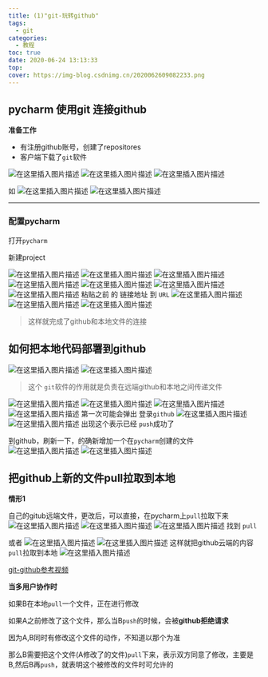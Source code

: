 ```yaml
---
title: (1)"git-玩转github"
tags:
  - git
categories:
  - 教程
toc: true
date: 2020-06-24 13:13:33
top:
cover: https://img-blog.csdnimg.cn/2020062609082233.png
---
```


## pycharm 使用git 连接github
**准备工作**

- 有注册github账号，创建了repositores
- 客户端下载了`git`软件

![在这里插入图片描述](https://img-blog.csdnimg.cn/20200623212659606.png?x-oss-process=image/watermark,type_ZmFuZ3poZW5naGVpdGk,shadow_10,text_aHR0cHM6Ly9ibG9nLmNzZG4ubmV0L3FxXzQ0OTk0ODQy,size_16,color_FFFFFF,t_70)
![在这里插入图片描述](https://img-blog.csdnimg.cn/20200623212725681.png?x-oss-process=image/watermark,type_ZmFuZ3poZW5naGVpdGk,shadow_10,text_aHR0cHM6Ly9ibG9nLmNzZG4ubmV0L3FxXzQ0OTk0ODQy,size_16,color_FFFFFF,t_70)
![在这里插入图片描述](https://img-blog.csdnimg.cn/2020062321333793.png?x-oss-process=image/watermark,type_ZmFuZ3poZW5naGVpdGk,shadow_10,text_aHR0cHM6Ly9ibG9nLmNzZG4ubmV0L3FxXzQ0OTk0ODQy,size_16,color_FFFFFF,t_70)

如
![在这里插入图片描述](https://img-blog.csdnimg.cn/2020062321335670.png?x-oss-process=image/watermark,type_ZmFuZ3poZW5naGVpdGk,shadow_10,text_aHR0cHM6Ly9ibG9nLmNzZG4ubmV0L3FxXzQ0OTk0ODQy,size_16,color_FFFFFF,t_70)
![在这里插入图片描述](https://img-blog.csdnimg.cn/2020062321401352.png?x-oss-process=image/watermark,type_ZmFuZ3poZW5naGVpdGk,shadow_10,text_aHR0cHM6Ly9ibG9nLmNzZG4ubmV0L3FxXzQ0OTk0ODQy,size_16,color_FFFFFF,t_70)
- --
### 配置pycharm
打开`pycharm`

新建project

![在这里插入图片描述](https://img-blog.csdnimg.cn/20200623211002181.png?x-oss-process=image/watermark,type_ZmFuZ3poZW5naGVpdGk,shadow_10,text_aHR0cHM6Ly9ibG9nLmNzZG4ubmV0L3FxXzQ0OTk0ODQy,size_16,color_FFFFFF,t_70)
![在这里插入图片描述](https://img-blog.csdnimg.cn/20200623211141194.png?x-oss-process=image/watermark,type_ZmFuZ3poZW5naGVpdGk,shadow_10,text_aHR0cHM6Ly9ibG9nLmNzZG4ubmV0L3FxXzQ0OTk0ODQy,size_16,color_FFFFFF,t_70)
![在这里插入图片描述](https://img-blog.csdnimg.cn/20200623211144974.png?x-oss-process=image/watermark,type_ZmFuZ3poZW5naGVpdGk,shadow_10,text_aHR0cHM6Ly9ibG9nLmNzZG4ubmV0L3FxXzQ0OTk0ODQy,size_16,color_FFFFFF,t_70)
![在这里插入图片描述](https://img-blog.csdnimg.cn/20200623211907486.png?x-oss-process=image/watermark,type_ZmFuZ3poZW5naGVpdGk,shadow_10,text_aHR0cHM6Ly9ibG9nLmNzZG4ubmV0L3FxXzQ0OTk0ODQy,size_16,color_FFFFFF,t_70)
![在这里插入图片描述](https://img-blog.csdnimg.cn/20200623212016388.png?x-oss-process=image/watermark,type_ZmFuZ3poZW5naGVpdGk,shadow_10,text_aHR0cHM6Ly9ibG9nLmNzZG4ubmV0L3FxXzQ0OTk0ODQy,size_16,color_FFFFFF,t_70)
![在这里插入图片描述](https://img-blog.csdnimg.cn/2020062321230556.png?x-oss-process=image/watermark,type_ZmFuZ3poZW5naGVpdGk,shadow_10,text_aHR0cHM6Ly9ibG9nLmNzZG4ubmV0L3FxXzQ0OTk0ODQy,size_16,color_FFFFFF,t_70)
![在这里插入图片描述](https://img-blog.csdnimg.cn/20200623214123780.png?x-oss-process=image/watermark,type_ZmFuZ3poZW5naGVpdGk,shadow_10,text_aHR0cHM6Ly9ibG9nLmNzZG4ubmV0L3FxXzQ0OTk0ODQy,size_16,color_FFFFFF,t_70)
粘贴之前 的 链接地址 到 `URL`
![在这里插入图片描述](https://img-blog.csdnimg.cn/20200623214245361.png?x-oss-process=image/watermark,type_ZmFuZ3poZW5naGVpdGk,shadow_10,text_aHR0cHM6Ly9ibG9nLmNzZG4ubmV0L3FxXzQ0OTk0ODQy,size_16,color_FFFFFF,t_70)
![在这里插入图片描述](https://img-blog.csdnimg.cn/2020062321444275.png?x-oss-process=image/watermark,type_ZmFuZ3poZW5naGVpdGk,shadow_10,text_aHR0cHM6Ly9ibG9nLmNzZG4ubmV0L3FxXzQ0OTk0ODQy,size_16,color_FFFFFF,t_70)
![在这里插入图片描述](https://img-blog.csdnimg.cn/20200623214737653.png?x-oss-process=image/watermark,type_ZmFuZ3poZW5naGVpdGk,shadow_10,text_aHR0cHM6Ly9ibG9nLmNzZG4ubmV0L3FxXzQ0OTk0ODQy,size_16,color_FFFFFF,t_70)
> 这样就完成了github和本地文件的连接

## 如何把本地代码部署到github
![在这里插入图片描述](https://img-blog.csdnimg.cn/20200623215908953.png?x-oss-process=image/watermark,type_ZmFuZ3poZW5naGVpdGk,shadow_10,text_aHR0cHM6Ly9ibG9nLmNzZG4ubmV0L3FxXzQ0OTk0ODQy,size_16,color_FFFFFF,t_70)
![在这里插入图片描述](https://img-blog.csdnimg.cn/20200623220159901.png)
> 这个 `git`软件的作用就是负责在远端github和本地之间传递文件


![在这里插入图片描述](https://img-blog.csdnimg.cn/20200623220454584.png?x-oss-process=image/watermark,type_ZmFuZ3poZW5naGVpdGk,shadow_10,text_aHR0cHM6Ly9ibG9nLmNzZG4ubmV0L3FxXzQ0OTk0ODQy,size_16,color_FFFFFF,t_70)
![在这里插入图片描述](https://img-blog.csdnimg.cn/2020062322085527.png?x-oss-process=image/watermark,type_ZmFuZ3poZW5naGVpdGk,shadow_10,text_aHR0cHM6Ly9ibG9nLmNzZG4ubmV0L3FxXzQ0OTk0ODQy,size_16,color_FFFFFF,t_70)
![在这里插入图片描述](https://img-blog.csdnimg.cn/20200623221613527.png?x-oss-process=image/watermark,type_ZmFuZ3poZW5naGVpdGk,shadow_10,text_aHR0cHM6Ly9ibG9nLmNzZG4ubmV0L3FxXzQ0OTk0ODQy,size_16,color_FFFFFF,t_70)
![在这里插入图片描述](https://img-blog.csdnimg.cn/20200623221702807.png?x-oss-process=image/watermark,type_ZmFuZ3poZW5naGVpdGk,shadow_10,text_aHR0cHM6Ly9ibG9nLmNzZG4ubmV0L3FxXzQ0OTk0ODQy,size_16,color_FFFFFF,t_70)
第一次可能会弹出 登录`github`
![在这里插入图片描述](https://img-blog.csdnimg.cn/20200623222020729.png?x-oss-process=image/watermark,type_ZmFuZ3poZW5naGVpdGk,shadow_10,text_aHR0cHM6Ly9ibG9nLmNzZG4ubmV0L3FxXzQ0OTk0ODQy,size_16,color_FFFFFF,t_70)
![在这里插入图片描述](https://img-blog.csdnimg.cn/20200623222056251.png)
出现这个表示已经 `push`成功了

到github，刷新一下，的确新增加一个在`pycharm`创建的文件
![在这里插入图片描述](https://img-blog.csdnimg.cn/20200623222202986.png?x-oss-process=image/watermark,type_ZmFuZ3poZW5naGVpdGk,shadow_10,text_aHR0cHM6Ly9ibG9nLmNzZG4ubmV0L3FxXzQ0OTk0ODQy,size_16,color_FFFFFF,t_70)
![在这里插入图片描述](https://img-blog.csdnimg.cn/20200623222302200.png?x-oss-process=image/watermark,type_ZmFuZ3poZW5naGVpdGk,shadow_10,text_aHR0cHM6Ly9ibG9nLmNzZG4ubmV0L3FxXzQ0OTk0ODQy,size_16,color_FFFFFF,t_70)
## 把github上新的文件pull拉取到本地

**情形1**

自己的gitub远端文件，更改后，可以直接，在pycharm上`pull`拉取下来
![在这里插入图片描述](https://img-blog.csdnimg.cn/20200623223624444.png?x-oss-process=image/watermark,type_ZmFuZ3poZW5naGVpdGk,shadow_10,text_aHR0cHM6Ly9ibG9nLmNzZG4ubmV0L3FxXzQ0OTk0ODQy,size_16,color_FFFFFF,t_70)
![在这里插入图片描述](https://img-blog.csdnimg.cn/20200623223731880.png?x-oss-process=image/watermark,type_ZmFuZ3poZW5naGVpdGk,shadow_10,text_aHR0cHM6Ly9ibG9nLmNzZG4ubmV0L3FxXzQ0OTk0ODQy,size_16,color_FFFFFF,t_70)
![在这里插入图片描述](https://img-blog.csdnimg.cn/20200623223921651.png?x-oss-process=image/watermark,type_ZmFuZ3poZW5naGVpdGk,shadow_10,text_aHR0cHM6Ly9ibG9nLmNzZG4ubmV0L3FxXzQ0OTk0ODQy,size_16,color_FFFFFF,t_70)
找到 `pull`

或者
![在这里插入图片描述](https://img-blog.csdnimg.cn/20200623224017612.png?x-oss-process=image/watermark,type_ZmFuZ3poZW5naGVpdGk,shadow_10,text_aHR0cHM6Ly9ibG9nLmNzZG4ubmV0L3FxXzQ0OTk0ODQy,size_16,color_FFFFFF,t_70)
![在这里插入图片描述](https://img-blog.csdnimg.cn/20200623224059325.png?x-oss-process=image/watermark,type_ZmFuZ3poZW5naGVpdGk,shadow_10,text_aHR0cHM6Ly9ibG9nLmNzZG4ubmV0L3FxXzQ0OTk0ODQy,size_16,color_FFFFFF,t_70)
这样就把github云端的内容`pull`拉取到本地
![在这里插入图片描述](https://img-blog.csdnimg.cn/20200623224155462.png?x-oss-process=image/watermark,type_ZmFuZ3poZW5naGVpdGk,shadow_10,text_aHR0cHM6Ly9ibG9nLmNzZG4ubmV0L3FxXzQ0OTk0ODQy,size_16,color_FFFFFF,t_70)

[git-github参考视频](https://www.youtube.com/watch?v=IX8GBJyeqvg&list=PLRxMjOjh7Y5d_eRLWr-DaujfI2YHgCqIf&index=5)

**当多用户协作时**

如果B在本地`pull`一个文件，正在进行修改

如果A之前修改了这个文件，那么当B`push`的时候，会被**github拒绝请求**

因为A,B同时有修改这个文件的动作，不知道以那个为准

那么B需要把这个文件(A修改了的文件)`pull`下来，表示双方同意了修改，主要是 B,然后B再`push`，就表明这个被修改的文件时可允许的